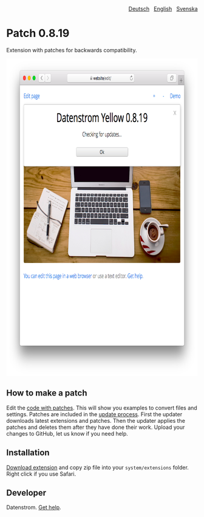 <p align="right"><a href="README-de.md">Deutsch</a> &nbsp; <a href="README.md">English</a> &nbsp; <a href="README-sv.md">Svenska</a></p>

# Patch 0.8.19

Extension with patches for backwards compatibility.

<p align="center"><img src="patch-screenshot.png?raw=true" width="795" height="836" alt="Screenshot"></p>

## How to make a patch

Edit the [code with patches](https://github.com/datenstrom/yellow-extensions/blob/master/source/patch/patch.php). This will show you examples to convert files and settings. Patches are included in the [update process](https://github.com/datenstrom/yellow-extensions/tree/master/source/update). First the updater downloads latest extensions and patches. Then the updater applies the patches and deletes them after they have done their work. Upload your changes to GitHub, let us know if you need help.

## Installation

[Download extension](https://github.com/datenstrom/yellow-extensions/raw/master/zip/patch.zip) and copy zip file into your `system/extensions` folder. Right click if you use Safari.

## Developer

Datenstrom. [Get help](https://datenstrom.se/yellow/help/).
